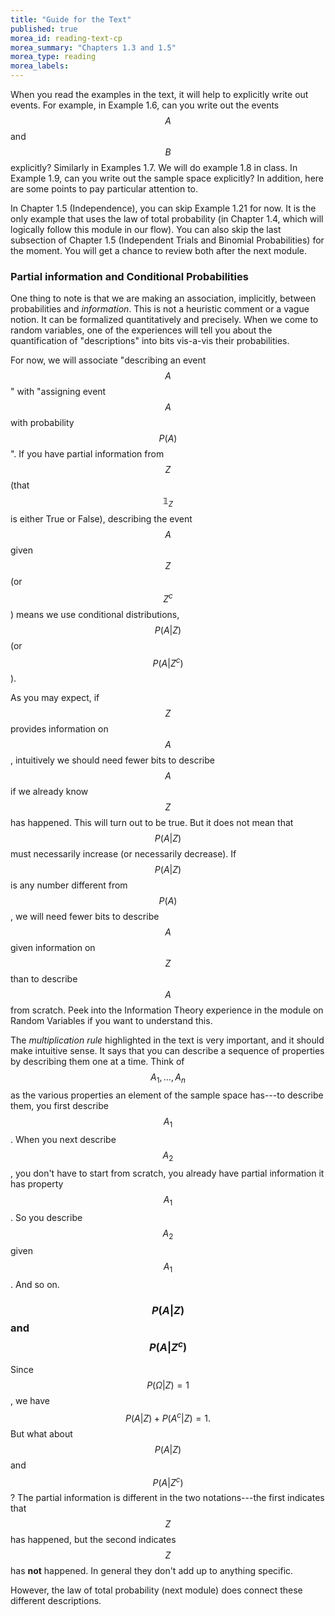 ```yaml
---
title: "Guide for the Text"
published: true
morea_id: reading-text-cp
morea_summary: "Chapters 1.3 and 1.5"
morea_type: reading
morea_labels:
---
```


When you read the examples in the text, it will help to explicitly
write out events.  For example, in Example 1.6, can you write out the
events $$A$$ and $$B$$ explicitly?  Similarly in Examples 1.7. We will
do example 1.8 in class. In Example 1.9, can you write out the sample
space explicitly? In addition, here are some points to pay particular
attention to.

In Chapter 1.5 (Independence), you can skip Example 1.21 for now. It
is the only example that uses the law of total probability (in Chapter 1.4,
which will logically follow this module in our flow). You can also
skip the last subsection of Chapter 1.5 (Independent Trials and 
Binomial Probabilities) for the moment. You will get a chance to 
review both after the next module.

### Partial information and Conditional Probabilities
One thing to note is that we are making an association, implicitly,
between probabilities and _information_. This is not a heuristic
comment or a vague notion. It can be formalized quantitatively and
precisely. When we come to random variables, one of the experiences
will tell you about the quantification of "descriptions" into bits
vis-a-vis their probabilities.

For now, we will associate "describing an event $$A$$" with "assigning
event $$A$$ with probability $$P(A)$$". If you have partial
information from $$Z$$ (that $${\mathbb 1}_Z$$ is either True or
False), describing the event $$A$$ given $$Z$$ (or $$Z^c$$)
means we use conditional distributions, $$P(A|Z)$$ (or $$P(A|Z^c)$$).

As you may expect, if $$Z$$ provides information on $$A$$, intuitively
we should need fewer bits to describe $$A$$ if we already know $$Z$$
has happened.  This will turn out to be true. But it does not mean
that $$P(A|Z)$$ must necessarily increase (or necessarily
decrease). If $$P(A|Z)$$ is any number different from $$P(A)$$, we
will need fewer bits to describe $$A$$ given information on $$Z$$ than
to describe $$A$$ from scratch. Peek into the Information Theory
experience in the module on Random Variables if you want to understand
this.

The *multiplication rule* highlighted in the text is very important, and
it should make intuitive sense.  It says that you can describe a
sequence of properties by describing them one at a time.  Think of
$$A_1,\ldots, A_n$$ as the various properties an element of the sample
space has---to describe them, you first describe $$A_1$$. When you
next describe $$A_2$$, you don't have to start from scratch, you
already have partial information it has property $$A_1$$. So you
describe $$A_2$$ given $$A_1$$. And so on.

### $$P(A|Z)$$ and $$P(A|Z^c)$$

Since $$P(\Omega|Z) = 1$$, we have $$P(A|Z)+P(A^c|Z)=1.$$ But what about
$$P(A|Z)$$ and $$P(A|Z^c)$$? The partial information 
is different in the two notations---the first indicates that $$Z$$ has
happened, but the second indicates $$Z$$ has __not__ happened. In general
they don't add up to anything specific. 

However, the law of total probability (next module) does connect these
different descriptions.
